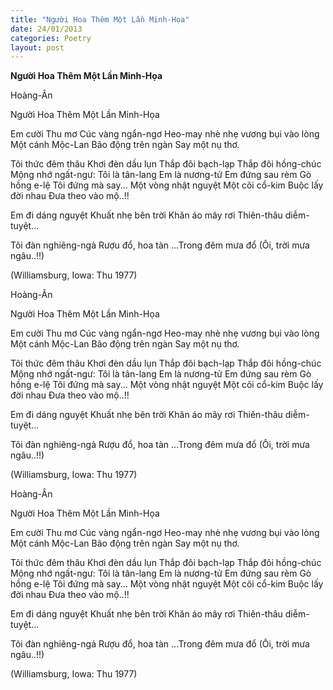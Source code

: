 ```yaml
---
title: "Người Hoa Thêm Một Lần Minh-Họa"
date: 24/01/2013
categories: Poetry
layout: post
---
```


**Người Hoa Thêm Một Lần Minh-Họa**

Hoàng-Ân

Người Hoa Thêm Một Lần Minh-Họa


Em cười Thu mơ
Cúc vàng ngẩn-ngơ
Heo-may nhè nhẹ
vương bụi vào lòng
Một cánh Mộc-Lan
Bão động trên ngàn
Say một nụ thơ.

Tôi thức đêm thâu
Khơi đèn dầu lụn
Thắp đôi bạch-lạp
Thắp đôi hồng-chúc
Mộng nhớ ngất-ngư:
Tôi là tân-lang
Em là nương-tử
Em đứng sau rèm
Gò hồng e-lệ
Tôi đứng mà say...
Một vòng nhật nguyệt
Một cõi cổ-kim
Buộc lấy đời nhau
Đưa theo vào mộ..!!

Em đi dáng nguyệt
Khuất nhẹ bên trời
Khăn áo mây rơi
Thiên-thâu diễm-tuyệt...

Tôi đàn nghiêng-ngả
Rượu đổ, hoa tàn
...Trong đêm mưa đổ
(Ôi, trời mưa ngâu..!!)


(Williamsburg, Iowa: Thu 1977)

Hoàng-Ân

Người Hoa Thêm Một Lần Minh-Họa


Em cười Thu mơ
Cúc vàng ngẩn-ngơ
Heo-may nhè nhẹ
vương bụi vào lòng
Một cánh Mộc-Lan
Bão động trên ngàn
Say một nụ thơ.

Tôi thức đêm thâu
Khơi đèn dầu lụn
Thắp đôi bạch-lạp
Thắp đôi hồng-chúc
Mộng nhớ ngất-ngư:
Tôi là tân-lang
Em là nương-tử
Em đứng sau rèm
Gò hồng e-lệ
Tôi đứng mà say...
Một vòng nhật nguyệt
Một cõi cổ-kim
Buộc lấy đời nhau
Đưa theo vào mộ..!!

Em đi dáng nguyệt
Khuất nhẹ bên trời
Khăn áo mây rơi
Thiên-thâu diễm-tuyệt...

Tôi đàn nghiêng-ngả
Rượu đổ, hoa tàn
...Trong đêm mưa đổ
(Ôi, trời mưa ngâu..!!)


(Williamsburg, Iowa: Thu 1977)

Hoàng-Ân

Người Hoa Thêm Một Lần Minh-Họa


Em cười Thu mơ
Cúc vàng ngẩn-ngơ
Heo-may nhè nhẹ
vương bụi vào lòng
Một cánh Mộc-Lan
Bão động trên ngàn
Say một nụ thơ.

Tôi thức đêm thâu
Khơi đèn dầu lụn
Thắp đôi bạch-lạp
Thắp đôi hồng-chúc
Mộng nhớ ngất-ngư:
Tôi là tân-lang
Em là nương-tử
Em đứng sau rèm
Gò hồng e-lệ
Tôi đứng mà say...
Một vòng nhật nguyệt
Một cõi cổ-kim
Buộc lấy đời nhau
Đưa theo vào mộ..!!

Em đi dáng nguyệt
Khuất nhẹ bên trời
Khăn áo mây rơi
Thiên-thâu diễm-tuyệt...

Tôi đàn nghiêng-ngả
Rượu đổ, hoa tàn
...Trong đêm mưa đổ
(Ôi, trời mưa ngâu..!!)


(Williamsburg, Iowa: Thu 1977)

